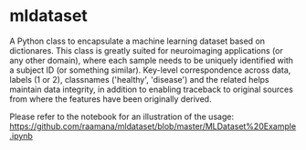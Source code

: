 # mldataset
A Python class to encapsulate a machine learning dataset based on dictionares.  This class is greatly suited for neuroimaging applications (or any other domain), where each sample needs to be uniquely identified with a subject ID (or something similar). Key-level correspondence across data, labels (1 or 2), classnames ('healthy', 'disease') and the related helps maintain data integrity, in addition to enabling traceback to original sources from where the features have been originally derived.

Please refer to the notebook for an illustration of the usage:
https://github.com/raamana/mldataset/blob/master/MLDataset%20Example.ipynb

